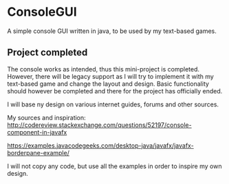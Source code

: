 # ConsoleGUI
A simple console GUI written in java, to be used by my text-based games.

## Project completed
The console works as intended, thus this mini-project is completed.
However, there will be legacy support as I will try to implement it with
my text-based game and change the layout and design. Basic functionality
should however be completed and there for the project has officially ended.



I will base ny design on various internet guides, forums and other sources.

My sources and inspiration:
http://codereview.stackexchange.com/questions/52197/console-component-in-javafx

https://examples.javacodegeeks.com/desktop-java/javafx/javafx-borderpane-example/


I will not copy any code, but use all the examples in order to inspire my own design.
